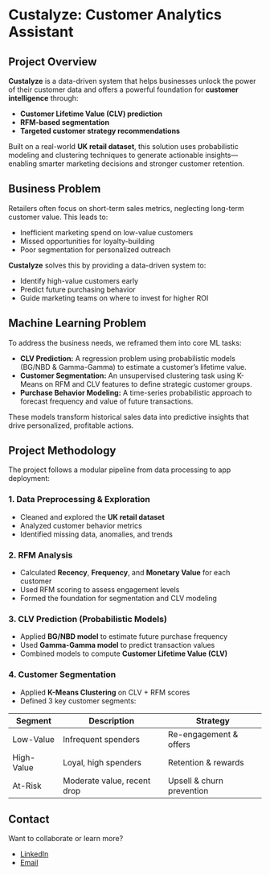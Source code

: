 
# Custalyze: Customer Analytics Assistant

## Project Overview

**Custalyze** is a data-driven system that helps businesses unlock the power of their customer data and offers a powerful foundation for **customer intelligence** through:

* **Customer Lifetime Value (CLV) prediction**
* **RFM-based segmentation**
* **Targeted customer strategy recommendations**

Built on a real-world **UK retail dataset**, this solution uses probabilistic modeling and clustering techniques to generate actionable insights—enabling smarter marketing decisions and stronger customer retention.



## Business Problem

Retailers often focus on short-term sales metrics, neglecting long-term customer value. This leads to:

* Inefficient marketing spend on low-value customers
* Missed opportunities for loyalty-building
* Poor segmentation for personalized outreach

**Custalyze** solves this by providing a data-driven system to:

* Identify high-value customers early
* Predict future purchasing behavior
* Guide marketing teams on where to invest for higher ROI


## Machine Learning Problem

To address the business needs, we reframed them into core ML tasks:

* **CLV Prediction:** A regression problem using probabilistic models (BG/NBD & Gamma-Gamma) to estimate a customer’s lifetime value.
* **Customer Segmentation:** An unsupervised clustering task using K-Means on RFM and CLV features to define strategic customer groups.
* **Purchase Behavior Modeling:** A time-series probabilistic approach to forecast frequency and value of future transactions.

These models transform historical sales data into predictive insights that drive personalized, profitable actions.


## Project Methodology

The project follows a modular pipeline from data processing to app deployment:

### 1. Data Preprocessing & Exploration

* Cleaned and explored the **UK retail dataset**
* Analyzed customer behavior metrics
* Identified missing data, anomalies, and trends

### 2. RFM Analysis

* Calculated **Recency**, **Frequency**, and **Monetary Value** for each customer
* Used RFM scoring to assess engagement levels
* Formed the foundation for segmentation and CLV modeling

### 3. CLV Prediction (Probabilistic Models)

* Applied **BG/NBD model** to estimate future purchase frequency
* Used **Gamma-Gamma model** to predict transaction values
* Combined models to compute **Customer Lifetime Value (CLV)**

### 4. Customer Segmentation

* Applied **K-Means Clustering** on CLV + RFM scores
* Defined 3 key customer segments:

| Segment    | Description                 | Strategy                  |
| ---------- | --------------------------- | ------------------------- |
| Low-Value  | Infrequent spenders         | Re-engagement & offers    |
| High-Value | Loyal, high spenders        | Retention & rewards       |
| At-Risk    | Moderate value, recent drop | Upsell & churn prevention |



## Contact

Want to collaborate or learn more?

* [LinkedIn](https://www.linkedin.com/in/hadeel-als)
* [Email](mailto:alsaadonhadeel@gmail.com)


